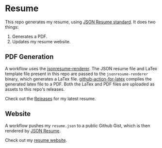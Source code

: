 # Resume

This repo generates my resume, using [JSON Resume standard](https://jsonresume.org/). It does two things:

1. Generates a PDF.
1. Updates my resume website.

## PDF Generation

A workflow uses the [jsonresume-renderer](https://crates.io/crates/jsonresume-renderer). The JSON resume file and LaTex template file present in this repo are passed to the `jsonresume-renderer` binary, which generates a LaTex file. [github-action-for-latex](https://github.com/marketplace/actions/github-action-for-latex) compiles the generated latex file to a PDF. Both the LaTex and PDF files are uploaded as assets to this repo's releases.

Check out the [Releases](https://github.com/gapuchi/resume/releases) for my latest resume.

## Website

A workflow pushes my `resume.json` to a public Github Gist, which is then rendered by [JSON Resume](https://jsonresume.org/getting-started/).

Check out my [resume website](https://registry.jsonresume.org/gapuchi).